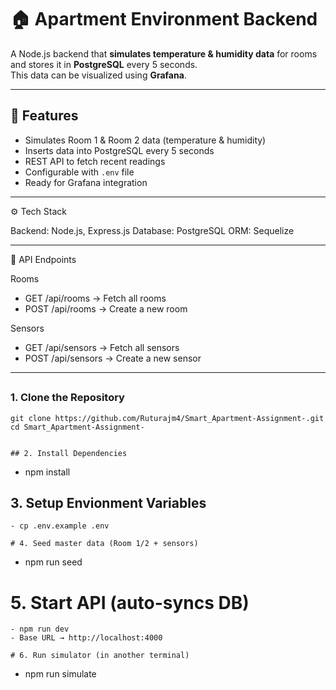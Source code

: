 # 🏠 Apartment Environment Backend

A Node.js backend that **simulates temperature & humidity data** for rooms and stores it in **PostgreSQL** every 5 seconds.  
This data can be visualized using **Grafana**.

---

## 🚀 Features
- Simulates Room 1 & Room 2 data (temperature & humidity)
- Inserts data into PostgreSQL every 5 seconds
- REST API to fetch recent readings
- Configurable with `.env` file
- Ready for Grafana integration

---

⚙️ Tech Stack

Backend: Node.js, Express.js
Database: PostgreSQL
ORM: Sequelize

---

📡 API Endpoints

Rooms

- GET /api/rooms → Fetch all rooms
- POST /api/rooms → Create a new room

Sensors

- GET /api/sensors → Fetch all sensors
- POST /api/sensors → Create a new sensor

---

##

### 1. Clone the Repository

```
git clone https://github.com/Ruturajm4/Smart_Apartment-Assignment-.git
cd Smart_Apartment-Assignment-


## 2. Install Dependencies
```
- npm install

## 3. Setup Envionment Variables
```
- cp .env.example .env
  
# 4. Seed master data (Room 1/2 + sensors)
```
- npm run seed

# 5. Start API (auto-syncs DB)
```
- npm run dev
- Base URL → http://localhost:4000

# 6. Run simulator (in another terminal)
```
- npm run simulate


  







